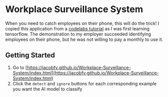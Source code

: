 # Workplace Surveillance System

When you need to catch employees on their phone, this will do the trick! I copied this application from a [codelabs tutorial](https://codelabs.developers.google.com/codelabs/tensorflowjs-teachablemachine-codelab/) as I was first learning tensorflow. The demonstration to my employer succeeded identifying employees on their phone, but he was not willing to pay a monthly to use it.

## Getting Started
1. Go to [https://jacobfv.github.io/Workplace-Surveillance-System/index.html](https://jacobfv.github.io/Workplace-Surveillance-System/index.html)
2. Click the `detect` and `ignore` buttons for each corresponding example you want the AI model to classify
